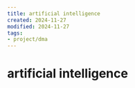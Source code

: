 ```yaml
---
title: artificial intelligence
created: 2024-11-27
modified: 2024-11-27
tags:
- project/dma
---
```

# artificial intelligence
